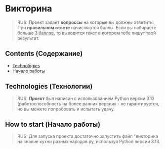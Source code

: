 # Викторина
> RUS: Проект задает **вопроссы** на которые вы должны ответить. При **правильном ответе** начисляются баллы. Если вы набираете больше <ins>3 баллов</ins>, 
то выводится текст в котором тебе пишут твой результат.



## Contents (Содержание)
- [Technologies](#technologies)
- [Начало работы](#начало-работы)


## Technologies (Технологии)
> RUS: ***Проект*** был написан с использованием Python версии 3.13 (работоспособность на более ранних версиях - не гарантируется, 
но вы можете попробовать и испытать удачу.
> 

## How to start (Начало работы)
> RUS: Для запуска проекта достаточно запустить файл "викторина на знание кухни разных народов.py, используя Python версии 3.13.

